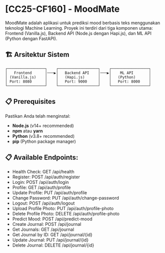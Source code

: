 # [CC25-CF160] - MoodMate

MoodMate adalah aplikasi untuk prediksi mood berbasis teks menggunakan teknologi Machine Learning. Proyek ini terdiri dari tiga komponen utama: Frontend (Vanilla.js), Backend API (Node.js dengan Hapi.js), dan ML API (Python dengan FastAPI).

## 🏗️ Arsitektur Sistem

```
┌─────────────────┐    ┌──────────────────┐    ┌─────────────────┐
│   Frontend      │───▶│   Backend API    │───▶│    ML API       │
│ (Vanilla.js)    │    │   (Hapi.js)      │    │   (Python)      │
│ Port: 8080      │    │   Port: 9000     │    │   Port: 8000    │
└─────────────────┘    └──────────────────┘    └─────────────────┘
```

## 📋 Prerequisites

Pastikan Anda telah menginstal:

- **Node.js** (v14+ recommended)
- **npm** atau **yarn**
- **Python** (v3.8+ recommended)
- **pip** (Python package manager)

## 📋 Available Endpoints:
   - Health Check: GET /api/health
   - Register: POST /api/auth/register
   - Login: POST /api/auth/login
   - Profile: GET /api/auth/profile
   - Update Profile: PUT /api/auth/profile
   - Change Password: PUT /api/auth/change-password
   - Logout: POST /api/auth/logout
   - Upload Profile Photo: PUT /api/auth/profile-photo
   - Delete Profile Photo: DELETE /api/auth/profile-photo
   - Predict Mood: POST /api/predict-mood
   - Create Journal: POST /api/journal
   - Get Journals: GET /api/journal
   - Get Journal by ID: GET /api/journal/{id}
   - Update Journal: PUT /api/journal/{id}
   - Delete Journal: DELETE /api/journal/{id}